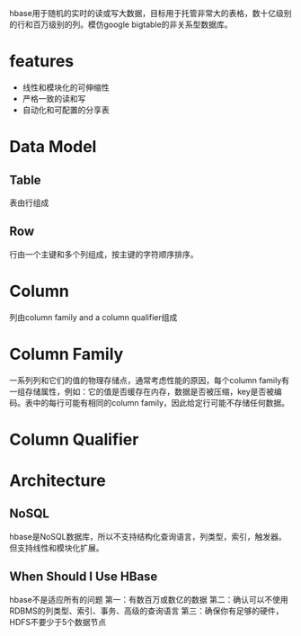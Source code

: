hbase用于随机的实时的读或写大数据，目标用于托管非常大的表格，数十亿级别的行和百万级别的列。模仿google bigtable的非关系型数据库。  
# features
- 线性和模块化的可伸缩性
- 严格一致的读和写
- 自动化和可配置的分享表

# Data Model
## Table
表由行组成
## Row
行由一个主键和多个列组成，按主键的字符顺序排序。
# Column
列由column family and a column qualifier组成
# Column Family
一系列列和它们的值的物理存储点，通常考虑性能的原因，每个column family有一组存储属性，例如：它的值是否缓存在内存，数据是否被压缩，key是否被编码。表中的每行可能有相同的column family，因此给定行可能不存储任何数据。
# Column Qualifier

# Architecture
## NoSQL
hbase是NoSQL数据库，所以不支持结构化查询语言，列类型，索引，触发器。但支持线性和模块化扩展。
## When Should I Use HBase
hbase不是适应所有的问题
第一：有数百万或数亿的数据
第二：确认可以不使用RDBMS的列类型、索引、事务、高级的查询语言
第三：确保你有足够的硬件，HDFS不要少于5个数据节点

